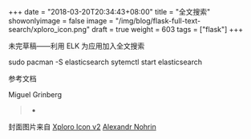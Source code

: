 +++
date = "2018-03-20T20:34:43+08:00"
title = "全文搜索"
showonlyimage = false
image = "/img/blog/flask-full-text-search/xploro_icon.png"
draft = true
weight = 603
tags = ["flask"]
+++

未完草稿——利用 ELK 为应用加入全文搜索
<!--more-->

sudo pacman -S elasticsearch
sytemctl start elasticsearch


参考文档

Miguel Grinberg

> - 

封面图片来自 [Xploro Icon v2](https://dribbble.com/shots/1294410-Xploro-Icon-v2) <a href="https://dribbble.com/nohrin"><i class="fa fa-dribbble" aria-hidden="true"></i> Alexandr Nohrin</a>
